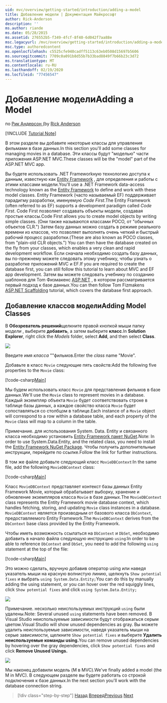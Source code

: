 ```yaml
---
uid: mvc/overview/getting-started/introduction/adding-a-model
title: Добавление модели | Документация Майкрософт
author: Rick-Anderson
description: ''
ms.author: riande
ms.date: 05/28/2015
ms.assetid: 276552b5-f349-4fcf-8f40-6d042f7aa88e
msc.legacyurl: /mvc/overview/getting-started/introduction/adding-a-model
msc.type: authoredcontent
ms.openlocfilehash: c5525cfe940cadff5113c63eb0508d15697b5606
ms.sourcegitcommit: 7709c0a091b8d55b7b33bad8849f7b66b23c3d72
ms.translationtype: MT
ms.contentlocale: ru-RU
ms.lasthandoff: 02/19/2020
ms.locfileid: "77456547"
---
```

# <a name="adding-a-model"></a><span data-ttu-id="0bb49-102">Добавление модели</span><span class="sxs-lookup"><span data-stu-id="0bb49-102">Adding a Model</span></span>

<span data-ttu-id="0bb49-103">по [Рик Андерсон (](https://twitter.com/RickAndMSFT)</span><span class="sxs-lookup"><span data-stu-id="0bb49-103">by [Rick Anderson](https://twitter.com/RickAndMSFT)</span></span>

[!INCLUDE [Tutorial Note](index.md)]

<span data-ttu-id="0bb49-104">В этом разделе вы добавите некоторые классы для управления фильмами в базе данных.</span><span class="sxs-lookup"><span data-stu-id="0bb49-104">In this section you'll add some classes for managing movies in a database.</span></span> <span data-ttu-id="0bb49-105">Эти классы будут &quot;моделью&quot; части приложения ASP.NET MVC.</span><span class="sxs-lookup"><span data-stu-id="0bb49-105">These classes will be the &quot;model&quot; part of the ASP.NET MVC app.</span></span>

<span data-ttu-id="0bb49-106">Вы будете использовать .NET Frameworkную технологию доступа к данным, известную как [Entity Framework](https://docs.microsoft.com/ef/) , для определения и работы с этими классами модели.</span><span class="sxs-lookup"><span data-stu-id="0bb49-106">You'll use a .NET Framework data-access technology known as the [Entity Framework](https://docs.microsoft.com/ef/) to define and work with these model classes.</span></span> <span data-ttu-id="0bb49-107">Entity Framework (часто называемый EF) поддерживает парадигму разработки, именуемую *Code First*.</span><span class="sxs-lookup"><span data-stu-id="0bb49-107">The Entity Framework (often referred to as EF) supports a development paradigm called *Code First*.</span></span> <span data-ttu-id="0bb49-108">Code First позволяет создавать объекты модели, создавая простые классы.</span><span class="sxs-lookup"><span data-stu-id="0bb49-108">Code First allows you to create model objects by writing simple classes.</span></span> <span data-ttu-id="0bb49-109">(Они также называются классами POCO, от &quot;обычных объектов CLR.&quot;) Затем базу данных можно создать в режиме реального времени из классов, что позволяет выполнять очень четкий и быстрый рабочий процесс разработки.</span><span class="sxs-lookup"><span data-stu-id="0bb49-109">(These are also known as POCO classes, from &quot;plain-old CLR objects.&quot;) You can then have the database created on the fly from your classes, which enables a very clean and rapid development workflow.</span></span> <span data-ttu-id="0bb49-110">Если сначала необходимо создать базу данных, вы по-прежнему можете следовать этому учебнику, чтобы узнать о разработке приложений MVC и EF.</span><span class="sxs-lookup"><span data-stu-id="0bb49-110">If you are required to create the database first, you can still follow this tutorial to learn about MVC and EF app development.</span></span> <span data-ttu-id="0bb49-111">Затем вы можете следовать учебнику по созданию шаблонов для Tom Физмакенс [ASP.NET](xref:visual-studio/overview/2013/aspnet-scaffolding-overview) , в котором рассматривается первый подход к базе данных.</span><span class="sxs-lookup"><span data-stu-id="0bb49-111">You can then follow Tom Fizmakens [ASP.NET Scaffolding](xref:visual-studio/overview/2013/aspnet-scaffolding-overview) tutorial, which covers the database first approach.</span></span>

## <a name="adding-model-classes"></a><span data-ttu-id="0bb49-112">Добавление классов модели</span><span class="sxs-lookup"><span data-stu-id="0bb49-112">Adding Model Classes</span></span>

<span data-ttu-id="0bb49-113">В **Обозреватель решений**щелкните правой кнопкой мыши папку *модели* , выберите **добавить**, а затем выберите **класс**.</span><span class="sxs-lookup"><span data-stu-id="0bb49-113">In **Solution Explorer**, right click the *Models* folder, select **Add**, and then select **Class**.</span></span>

![](adding-a-model/_static/image1.png)

<span data-ttu-id="0bb49-114">Введите имя *класса* &quot;&quot;фильмов.</span><span class="sxs-lookup"><span data-stu-id="0bb49-114">Enter the *class* name &quot;Movie&quot;.</span></span>

<span data-ttu-id="0bb49-115">Добавьте в класс `Movie` следующие пять свойств:</span><span class="sxs-lookup"><span data-stu-id="0bb49-115">Add the following five properties to the `Movie` class:</span></span>

[!code-csharp[Main](adding-a-model/samples/sample1.cs)]

<span data-ttu-id="0bb49-116">Мы будем использовать класс `Movie` для представления фильмов в базе данных.</span><span class="sxs-lookup"><span data-stu-id="0bb49-116">We'll use the `Movie` class to represent movies in a database.</span></span> <span data-ttu-id="0bb49-117">Каждый экземпляр объекта `Movie` будет соответствовать строке в таблице базы данных, а каждое свойство класса `Movie` будет сопоставляться со столбцом в таблице.</span><span class="sxs-lookup"><span data-stu-id="0bb49-117">Each instance of a `Movie` object will correspond to a row within a database table, and each property of the `Movie` class will map to a column in the table.</span></span>

<span data-ttu-id="0bb49-118">Примечание. для использования System. Data. Entity и связанного класса необходимо установить [Entity Framework пакет NuGet](https://www.nuget.org/packages/EntityFramework/).</span><span class="sxs-lookup"><span data-stu-id="0bb49-118">Note: In order to use System.Data.Entity, and the related class, you need to install the [Entity Framework NuGet Package](https://www.nuget.org/packages/EntityFramework/).</span></span> <span data-ttu-id="0bb49-119">Чтобы получить дополнительные инструкции, перейдите по ссылке.</span><span class="sxs-lookup"><span data-stu-id="0bb49-119">Follow the link for further instructions.</span></span>

<span data-ttu-id="0bb49-120">В том же файле добавьте следующий класс `MovieDBContext`:</span><span class="sxs-lookup"><span data-stu-id="0bb49-120">In the same file, add the following `MovieDBContext` class:</span></span>

[!code-csharp[Main](adding-a-model/samples/sample2.cs?highlight=2,15-18)]

<span data-ttu-id="0bb49-121">Класс `MovieDBContext` представляет контекст базы данных Entity Framework Movie, который обрабатывает выборку, хранение и обновление экземпляров класса `Movie` в базе данных.</span><span class="sxs-lookup"><span data-stu-id="0bb49-121">The `MovieDBContext` class represents the Entity Framework movie database context, which handles fetching, storing, and updating `Movie` class instances in a database.</span></span> <span data-ttu-id="0bb49-122">`MovieDBContext` является производным от базового класса `DbContext`, предоставляемого Entity Framework.</span><span class="sxs-lookup"><span data-stu-id="0bb49-122">The `MovieDBContext` derives from the `DbContext` base class provided by the Entity Framework.</span></span>

<span data-ttu-id="0bb49-123">Чтобы иметь возможность ссылаться на `DbContext` и `DbSet`, необходимо добавить в начало файла следующую инструкцию `using`:</span><span class="sxs-lookup"><span data-stu-id="0bb49-123">In order to be able to reference `DbContext` and `DbSet`, you need to add the following `using` statement at the top of the file:</span></span>

[!code-csharp[Main](adding-a-model/samples/sample3.cs)]

<span data-ttu-id="0bb49-124">Это можно сделать, вручную добавив оператор using или наведя указатель мыши на красную волнистую линию, щелкнуть `Show potential fixes` и выбрать `using System.Data.Entity;`</span><span class="sxs-lookup"><span data-stu-id="0bb49-124">You can do this by manually adding the using statement, or you can hover over the red squiggly lines, click `Show potential fixes` and click `using System.Data.Entity;`</span></span>

![](adding-a-model/_static/image2.png)

<span data-ttu-id="0bb49-125">Примечание. несколько неиспользуемых инструкций `using` были удалены.</span><span class="sxs-lookup"><span data-stu-id="0bb49-125">Note: Several unused `using` statements have been removed.</span></span> <span data-ttu-id="0bb49-126">В Visual Studio неиспользуемые зависимости будут отображаться серым цветом.</span><span class="sxs-lookup"><span data-stu-id="0bb49-126">Visual Studio will show unused dependencies as gray.</span></span> <span data-ttu-id="0bb49-127">Вы можете удалить неиспользуемые зависимости, наведя указатель мыши на серые зависимости, щелкните `Show potential fixes` и выберите **Удалить неиспользуемые команды using.**</span><span class="sxs-lookup"><span data-stu-id="0bb49-127">You can remove unused dependencies by hovering over the gray dependencies, click `Show potential fixes` and click **Remove Unused Usings.**</span></span>

![](adding-a-model/_static/image3.png)

<span data-ttu-id="0bb49-128">Мы наконец добавили модель (M в MVC).</span><span class="sxs-lookup"><span data-stu-id="0bb49-128">We've finally added a model (the M in MVC).</span></span> <span data-ttu-id="0bb49-129">В следующем разделе вы будете работать со строкой подключения к базе данных.</span><span class="sxs-lookup"><span data-stu-id="0bb49-129">In the next section you'll work with the database connection string.</span></span>

> [!div class="step-by-step"]
> <span data-ttu-id="0bb49-130">[Назад](adding-a-view.md)
> [Вперед](creating-a-connection-string.md)</span><span class="sxs-lookup"><span data-stu-id="0bb49-130">[Previous](adding-a-view.md)
[Next](creating-a-connection-string.md)</span></span>
